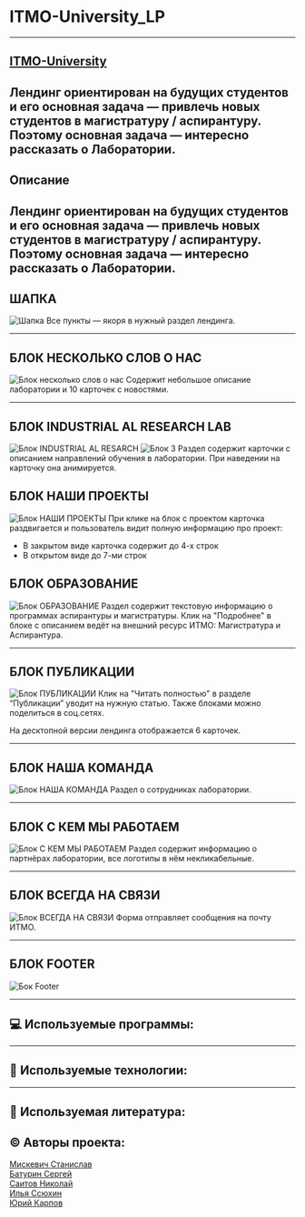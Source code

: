 # **ITMO-University_LP**
---
[ITMO-University](https://www.yandex.ru "Нажми на меня")
---
Лендинг ориентирован на будущих студентов и его основная задача — привлечь новых студентов в магистратуру / аспирантуру. Поэтому основная задача — интересно рассказать о Лаборатории.
---


## **Описание**

Лендинг ориентирован на будущих студентов и его основная задача — привлечь новых студентов в магистратуру / аспирантуру. Поэтому основная задача — интересно рассказать о Лаборатории.
---
## **ШАПКА**
![Шапка](https://user-images.githubusercontent.com/94468513/160718160-0195f1c4-67fc-4c6d-8584-7396916f68a6.png)
Все пункты — якоря в нужный раздел лендинга.

---

## **БЛОК НЕСКОЛЬКО СЛОВ О НАС**
![Блок несколько слов о нас](https://user-images.githubusercontent.com/94468513/160718473-628bdd4f-463e-4b9e-983f-c8872fd36032.png)
Содержит небольшое описание лаборатории и 10 карточек с новостями.

---

## **БЛОК INDUSTRIAL AL RESEARCH LAB**
![Блок INDUSTRIAL AL RESARCH](https://user-images.githubusercontent.com/94468513/160718512-d6143cb3-7853-4200-8e0d-b3424d0b6901.png)
![Блок 3](https://user-images.githubusercontent.com/94468513/160721139-e1381f11-9f08-4cd9-9b3e-ddd8d85bd771.png)
Раздел содержит карточки с описанием направлений обучения в лаборатории.
При наведении на карточку она анимируется.

## **БЛОК НАШИ ПРОЕКТЫ**
![Блок НАШИ ПРОЕКТЫ](https://user-images.githubusercontent.com/94468513/160718532-aa6edfec-92d3-49d8-97d7-a6ec990464d1.png)
При клике на блок с проектом карточка раздвигается  и пользователь видит полную информацию про проект:

- В закрытом виде карточка содержит до 4-х строк
- В открытом виде до 7-ми строк

## **БЛОК ОБРАЗОВАНИЕ**
![Блок ОБРАЗОВАНИЕ](https://user-images.githubusercontent.com/94468513/160718554-ccb6796b-8cda-4e35-852c-f365628feaf9.png)
Раздел содержит текстовую информацию о программах аспирантуры и магистратуры. Клик на "Подробнее" в блоке с описанием ведёт на внешний ресурс ИТМО: Магистратура и Аспирантура.

---

## **БЛОК ПУБЛИКАЦИИ**
![Блок ПУБЛИКАЦИИ](https://user-images.githubusercontent.com/94468513/160718577-f1198c96-3071-4b7e-affd-685e69f50f21.png)
Клик на "Читать полностью" в разделе “Публикации” уводит на нужную статью.
Также блоками можно поделиться в соц.сетях.

На десктопной версии лендинга отображается 6 карточек.

---

## **БЛОК НАША КОМАНДА**
![Блок НАША КОМАНДА](https://user-images.githubusercontent.com/94468513/160718602-ad2508e3-0c8c-4b6b-84cb-cb65cd019126.png)
Раздел о сотрудниках лаборатории.

---

## **БЛОК С КЕМ МЫ РАБОТАЕМ**
![Блок С КЕМ МЫ РАБОТАЕМ](https://user-images.githubusercontent.com/94468513/160718624-1053f0af-ca8b-48a6-b6d2-5bd08be4571a.png)
Раздел содержит информацию о партнёрах лаборатории, все логотипы в нём некликабельные.

---

## **БЛОК ВСЕГДА НА СВЯЗИ**
![Блок ВСЕГДА НА СВЯЗИ](https://user-images.githubusercontent.com/94468513/160718661-3306e67d-68d2-4882-a4a5-a93ddf55f921.png)
Форма отправляет сообщения на почту ИТМО.

---

## **БЛОК FOOTER**
![Бок Footer](https://user-images.githubusercontent.com/94468513/160718677-9f65a2c2-fc12-42ef-8f8a-12cdee14d7f9.png)

---

## :computer: Используемые программы:

---

## :pill: Используемые технологии:

---

## :book: Используемая литература:

## :copyright: Авторы проекта:

[Мискевич Станислав](https://github.com/MiskevichStanislav)
<br>
[Батурин Сергей](https://github.com/BaturinSS)
<br>
[Саитов Николай](https://github.com/nikolaysaitov)
<br>
[Илья Ссюхин](https://www.yandex.ru)
<br>
[Юрий Карпов](https://www.yandex.ru)


